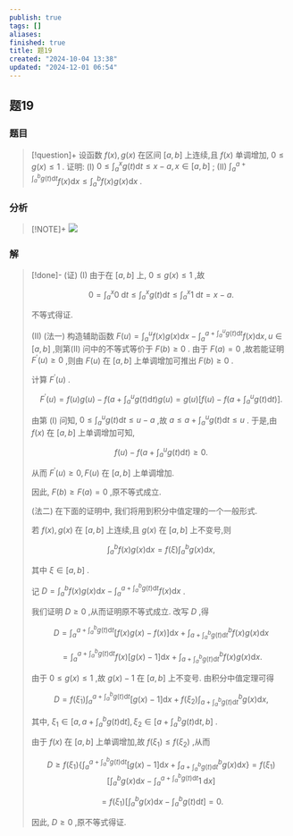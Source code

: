 ```yaml
---
publish: true
tags: []
aliases: 
finished: true
title: 题19
created: "2024-10-04 13:38"
updated: "2024-12-01 06:54"
---
```

## 题19
### 题目
> [!question]+
> 设函数 $f( x) ,g( x)$ 在区间 $\lbrack  {a,b}\rbrack$ 上连续,且 $f( x)$ 单调增加, $0 \leq  g( x)  \leq  1$ . 
> 证明:
> (I) $0 \leq  {\int }_{a}^{x}g( t) \mathrm{d}t \leq  x - a,x \in  \lbrack  {a,b}\rbrack$ ;
> (II) ${\int }_{a}^{a + {\int }_{a}^{b}g( t) \mathrm{d}t}f( x) \mathrm{d}x \leq  {\int }_{a}^{b}f( x) g( x) \mathrm{d}x$ .
### 分析
> [!NOTE]+
> ![](https://img.hwenyi.live/202411212233082.webp)
### 解
> [!done]-
> (证) (I) 由于在 $\lbrack {a, b}\rbrack$ 上, $0 \leq g( x) \leq 1$ ,故
> 
> $$
> 0 = {\int }_{a}^{x}0\mathrm{\;d}t \leq {\int }_{a}^{x}g( t) \mathrm{d}t \leq {\int }_{a}^{x}1\mathrm{\;d}t = x - a.
> $$
> 
> 不等式得证.
> 
> (II) (法一) 构造辅助函数 $F( u) = {\int }_{a}^{u}f( x) g( x) \mathrm{d}x - {\int }_{a}^{a + {\int }_{a}^{u}g( t) \mathrm{d}t}f( x) \mathrm{d}x, u \in \lbrack {a, b}\rbrack$ ,则第(II) 问中的不等式等价于 $F( b) \geq 0$ . 由于 $F( a) = 0$ ,故若能证明 ${F}^{\prime }( u) \geq 0$ ,则由 $F( u)$ 在 $\lbrack {a, b}\rbrack$ 上单调增加可推出 $F( b) \geq 0$ .
> 
> 计算 ${F}^{\prime }( u)$ .
> 
> $$
> {F}^{\prime }( u) = f( u) g( u) - f( {a + {\int }_{a}^{u}g( t) \mathrm{d}t}) g( u) = g( u) \lbrack {f( u) - f( {a + {\int }_{a}^{u}g( t) \mathrm{d}t}) }\rbrack .
> $$
> 
> 由第 $( \mathrm{I})$ 问知, $0 \leq {\int }_{a}^{u}g( t) \mathrm{d}t \leq u - a$ ,故 $a \leq a + {\int }_{a}^{u}g( t) \mathrm{d}t \leq u$ . 于是,由 $f( x)$ 在 $\lbrack {a, b}\rbrack$ 上单调增加可知,
> 
> $$
> f( u) - f( {a + {\int }_{a}^{u}g( t) \mathrm{d}t}) \geq 0.
> $$
> 
> 从而 ${F}^{\prime }( u) \geq 0, F( u)$ 在 $\lbrack {a, b}\rbrack$ 上单调增加.
> 
> 因此, $F( b) \geq F( a) = 0$ ,原不等式成立.
> 
> (法二) 在下面的证明中, 我们将用到积分中值定理的一个一般形式.
> 
> 若 $f( x), g( x)$ 在 $\lbrack {a, b}\rbrack$ 上连续,且 $g( x)$ 在 $\lbrack {a, b}\rbrack$ 上不变号,则
> 
> $$
> {\int }_{a}^{b}f( x) g( x) \mathrm{d}x = f( \xi ) {\int }_{a}^{b}g( x) \mathrm{d}x,
> $$
> 
> 其中 $\xi \in \lbrack {a, b}\rbrack$ .
> 
> 记 $D = {\int }_{a}^{b}f( x) g( x) \mathrm{d}x - {\int }_{a}^{a + {\int }_{a}^{b}g( t) \mathrm{d}t}f( x) \mathrm{d}x$ .
> 
> 我们证明 $D \geq 0$ ,从而证明原不等式成立. 改写 $D$ ,得
> 
> $$
> D = {\int }_{a}^{a + {\int }_{a}^{b}g( t) \mathrm{d}t}\lbrack {f( x) g( x) - f( x) }\rbrack \mathrm{d}x + {\int }_{a + {\int }_{a}^{b}g( t) \mathrm{d}t}^{b}f( x) g( x) \mathrm{d}x
> $$
> 
> $$
> = {\int }_{a}^{a + {\int }_{a}^{b}g( t) \mathrm{d}t}f( x) \lbrack {g( x) - 1}\rbrack \mathrm{d}x + {\int }_{a + {\int }_{a}^{b}g( t) \mathrm{d}t}^{b}f( x) g( x) \mathrm{d}x.
> $$
> 
> 由于 $0 \leq g( x) \leq 1$ ,故 $g( x) - 1$ 在 $\lbrack {a, b}\rbrack$ 上不变号. 由积分中值定理可得
> 
> $$
> D = f( {\dot{\xi }}_{1}) {\int }_{a}^{a + {\int }_{a}^{b}g( t) \mathrm{d}t}\lbrack {g( x) - 1}\rbrack \mathrm{d}x + f( {\xi }_{2}) {\int }_{a + {\int }_{a}^{b}g( t) \mathrm{d}t}^{b}g( x) \mathrm{d}x,
> $$
> 
> 其中, ${\xi }_{1} \in \lbrack {a, a + {\int }_{a}^{b}g( t) \mathrm{d}t}\rbrack ,{\xi }_{2} \in \lbrack {a + {\int }_{a}^{b}g( t) \mathrm{d}t, b}\rbrack$ .
> 
> 由于 $f( x)$ 在 $\lbrack {a, b}\rbrack$ 上单调增加,故 $f( {\xi }_{1}) \leq f( {\xi }_{2})$ ,从而
> 
> $$
> D \geq f( {\xi }_{1}) \{ {{\int }_{a}^{a + {\int }_{a}^{b}g( t) \mathrm{d}t}\lbrack {g( x) - 1}\rbrack \mathrm{d}x + {\int }_{a + {\int }_{a}^{b}g( t) \mathrm{d}t}^{b}g( x) \mathrm{d}x}\} = f( {\xi }_{1}) \lbrack {{\int }_{a}^{b}g( x) \mathrm{d}x - {\int }_{a}^{a + {\int }_{a}^{b}g( t) \mathrm{d}t}1\mathrm{\;d}x}\rbrack
> $$
> 
> $$
> = f( {\xi }_{1}) \lbrack {{\int }_{a}^{b}g( x) \mathrm{d}x - {\int }_{a}^{b}g( t) \mathrm{d}t}\rbrack = 0.
> $$
> 
> 因此, $D \geq 0$ ,原不等式得证.